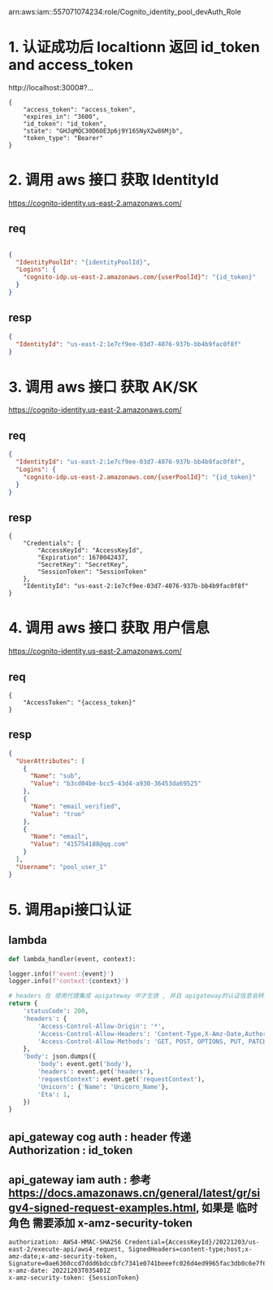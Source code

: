 arn:aws:iam::557071074234:role/Cognito_identity_pool_devAuth_Role

# 1. 认证成功后 localtionn 返回 id_token and access_token

http://localhost:3000#?...

```
{
    "access_token": "access_token",
    "expires_in": "3600",
    "id_token": "id_token",
    "state": "GHJqMQC30D6OE3p6j9Y16SNyX2w86Mjb",
    "token_type": "Bearer"
}
```

# 2. 调用 aws 接口 获取 IdentityId

https://cognito-identity.us-east-2.amazonaws.com/

## req

```json

{
  "IdentityPoolId": "{identityPoolId}",
  "Logins": {
    "cognito-idp.us-east-2.amazonaws.com/{userPoolId}": "{id_token}"
  }
}
```

## resp

```json
{
  "IdentityId": "us-east-2:1e7cf9ee-03d7-4076-937b-bb4b9fac0f8f"
}

```

# 3. 调用 aws 接口 获取 AK/SK

https://cognito-identity.us-east-2.amazonaws.com/

## req

```json
{
  "IdentityId": "us-east-2:1e7cf9ee-03d7-4076-937b-bb4b9fac0f8f",
  "Logins": {
    "cognito-idp.us-east-2.amazonaws.com/{userPoolId}": "{id_token}"
  }
}

```

## resp

```
{
    "Credentials": {
        "AccessKeyId": "AccessKeyId",
        "Expiration": 1670042437,
        "SecretKey": "SecretKey",
        "SessionToken": "SessionToken"
    },
    "IdentityId": "us-east-2:1e7cf9ee-03d7-4076-937b-bb4b9fac0f8f"
}
```

# 4. 调用 aws 接口 获取 用户信息

https://cognito-identity.us-east-2.amazonaws.com/

## req

```jsoo
{
    "AccessToken": "{access_token}"
}

```

## resp

```json
{
  "UserAttributes": [
    {
      "Name": "sub",
      "Value": "b3cd04be-bcc5-43d4-a930-36453da69525"
    },
    {
      "Name": "email_verified",
      "Value": "true"
    },
    {
      "Name": "email",
      "Value": "415754188@qq.com"
    }
  ],
  "Username": "pool_user_1"
}
```

# 5. 调用api接口认证

## lambda

```python
def lambda_handler(event, context):

logger.info(f'event:{event}')
logger.info(f'context:{context}')

# headers 在 使用代理集成 apigateway 中才生效 , 并且 apigateway的认证信息会转发给 lambda
return {
    'statusCode': 200,
    'headers': {
        'Access-Control-Allow-Origin': '*',
        'Access-Control-Allow-Headers': 'Content-Type,X-Amz-Date,Authorization,X-Api-Key,X-Amz-Security-Token',
        'Access-Control-Allow-Methods': 'GET, POST, OPTIONS, PUT, PATCH, DELETE',
    },
    'body': json.dumps({
        'body': event.get('body'),
        'headers': event.get('headers'),
        'requestContext': event.get('requestContext'),
        'Unicorn': {'Name': 'Unicorn_Name'},
        'Eta': 1,
    })
}

```

## api_gateway cog auth : header 传递 Authorization : id_token

## api_gateway iam auth : 参考 https://docs.amazonaws.cn/general/latest/gr/sigv4-signed-request-examples.html, 如果是 临时角色 需要添加 x-amz-security-token

```
authorization: AWS4-HMAC-SHA256 Credential={AccessKeyId}/20221203/us-east-2/execute-api/aws4_request, SignedHeaders=content-type;host;x-amz-date;x-amz-security-token, Signature=0ae6360ccd7ddd6bdccbfc7341e0741beeefc026d4ed9965fac3db0c6e7f6711
x-amz-date: 20221203T035401Z
x-amz-security-token: {SessionToken}
```

